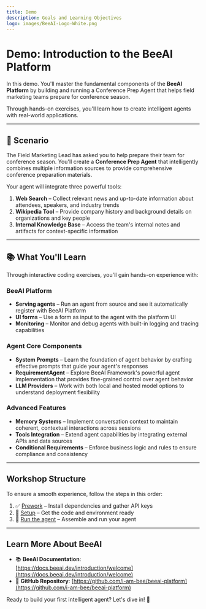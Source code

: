 ```yaml
---
title: Demo
description: Goals and Learning Objectives
logo: images/BeeAI-Logo-White.png
---
```


# Demo: Introduction to the BeeAI Platform

In this demo. You'll master the fundamental components of the **BeeAI Platform** by building and running a Conference Prep Agent that helps field marketing teams prepare for conference season.

Through hands-on exercises, you'll learn how to create intelligent agents with real-world applications.

<hr>

## 🎯 Scenario

The Field Marketing Lead has asked you to help prepare their team for conference season. You'll create a **Conference Prep Agent** that intelligently combines multiple information sources to provide comprehensive conference preparation materials.

Your agent will integrate three powerful tools:

1. **Web Search** – Collect relevant news and up-to-date information about attendees, speakers, and industry trends
2. **Wikipedia Tool** – Provide company history and background details on organizations and key people
3. **Internal Knowledge Base** – Access the team's internal notes and artifacts for context-specific information

<hr>

## 📚 What You'll Learn

Through interactive coding exercises, you'll gain hands-on experience with:

### BeeAI Platform

- **Serving agents** – Run an agent from source and see it automatically register with BeeAI Platform
- **UI forms** – Use a form as input to the agent with the platform UI
- **Monitoring** – Monitor and debug agents with built-in logging and tracing capabilities

### Agent Core Components

- **System Prompts** – Learn the foundation of agent behavior by crafting effective prompts that guide your agent's responses
- **RequirementAgent** – Explore BeeAI Framework's powerful agent implementation that provides fine-grained control over agent behavior
- **LLM Providers** – Work with both local and hosted model options to understand deployment flexibility

### Advanced Features

- **Memory Systems** – Implement conversation context to maintain coherent, contextual interactions across sessions
- **Tools Integration** – Extend agent capabilities by integrating external APIs and data sources
- **Conditional Requirements** – Enforce business logic and rules to ensure compliance and consistency

<hr>

## Workshop Structure

To ensure a smooth experience, follow the steps in this order:

1. ✅ [Prework](../pre-work/README.md) – Install dependencies and gather API keys
2. 🔧 [Setup](../setup/README.md) – Get the code and environment ready
4. 🤖 [Run the agent](../run/README.md) – Assemble and run your agent

<hr>

## Learn More About BeeAI

- 📚 **BeeAI Documentation**: [https://docs.beeai.dev/introduction/welcome](https://docs.beeai.dev/introduction/welcome)
- 🧠 **GitHub Repository**: [https://github.com/i-am-bee/beeai-platform](https://github.com/i-am-bee/beeai-platform)

Ready to build your first intelligent agent? Let's dive in! 🐝
